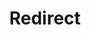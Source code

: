 ﻿---
layout: src/layouts/Redirect.astro
title: Redirect
redirect: https://yamldoc.liuyan.wang/docs/packaging-applications/package-repositories/guides/container-registries/amazon-ec2-container-services
pubDate:  2023-01-01
navSearch: false
navSitemap: false
navMenu: false
---
